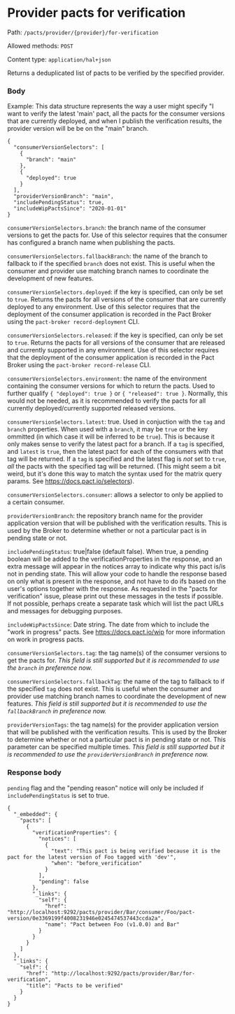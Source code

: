 # Provider pacts for verification

Path: `/pacts/provider/{provider}/for-verification`

Allowed methods: `POST`

Content type: `application/hal+json`

Returns a deduplicated list of pacts to be verified by the specified provider.

### Body

Example: This data structure represents the way a user might specify "I want to verify the latest 'main' pact, all the pacts for the consumer versions that are currently deployed, and when I publish the verification results, the provider version will be be on the "main" branch.

    {
      "consumerVersionSelectors": [
        {
          "branch": "main"
        },
        {
          "deployed": true
        }
      ],
      "providerVersionBranch": "main",
      "includePendingStatus": true,
      "includeWipPactsSince": "2020-01-01"
    }

`consumerVersionSelectors.branch`: the branch name of the consumer versions to get the pacts for. Use of this selector requires that the consumer has configured a branch name when publishing the pacts.

`consumerVersionSelectors.fallbackBranch`: the name of the branch to fallback to if the specified `branch` does not exist. This is useful when the consumer and provider use matching branch names to coordinate the development of new features.

`consumerVersionSelectors.deployed`: if the key is specified, can only be set to `true`. Returns the pacts for all versions of the consumer that are currently deployed to any environment. Use of this selector requires that the deployment of the consumer application is recorded in the Pact Broker using the `pact-broker record-deployment` CLI.

`consumerVersionSelectors.released`: if the key is specified, can only be set to `true`. Returns the pacts for all versions of the consumer that are released and currently supported in any environment. Use of this selector requires that the deployment of the consumer application is recorded in the Pact Broker using the `pact-broker record-release` CLI.

`consumerVersionSelectors.environment`: the name of the environment containing the consumer versions for which to return the pacts. Used to further qualify `{ "deployed": true }` or `{ "released": true }`. Normally, this would not be needed, as it is recommended to verify the pacts for all currently deployed/currently supported released versions.

`consumerVersionSelectors.latest`: true. Used in conjuction with the `tag` and `branch` properties. When used with a `branch`, it may be `true` or the key ommitted (in which case it will be inferred to be `true`). This is because it only makes sense to verify the latest pact for a branch. If a `tag` is specified, and `latest` is `true`, then the latest pact for each of the consumers with that tag will be returned. If a `tag` is specified and the latest flag is *not* set to `true`, *all* the pacts with the specified tag will be returned. (This might seem a bit weird, but it's done this way to match the syntax used for the matrix query params. See https://docs.pact.io/selectors). 

`consumerVersionSelectors.consumer`: allows a selector to only be applied to a certain consumer.

`providerVersionBranch`: the repository branch name for the provider application version that will be published with the verification results. This is used by the Broker to determine whether or not a particular pact is in pending state or not.

`includePendingStatus`: true|false (default false). When true, a pending boolean will be added to the verificationProperties in the response, and an extra message will appear in the notices array to indicate why this pact is/is not in pending state. This will allow your code to handle the response based on only what is present in the response, and not have to do ifs based on the user's options together with the response. As requested in the "pacts for verification" issue, please print out these messages in the tests if possible. If not possible, perhaps create a separate task which will list the pact URLs and messages for debugging purposes.

`includeWipPactsSince`: Date string. The date from which to include the "work in progress" pacts. See https://docs.pact.io/wip for more information on work in progress pacts.

`consumerVersionSelectors.tag`: the tag name(s) of the consumer versions to get the pacts for. *This field is still supported but it is recommended to use the `branch` in preference now.*

`consumerVersionSelectors.fallbackTag`: the name of the tag to fallback to if the specified `tag` does not exist. This is useful when the consumer and provider use matching branch names to coordinate the development of new features. *This field is still supported but it is recommended to use the `fallbackBranch` in preference now.*

`providerVersionTags`: the tag name(s) for the provider application version that will be published with the verification results. This is used by the Broker to determine whether or not a particular pact is in pending state or not. This parameter can be specified multiple times. *This field is still supported but it is recommended to use the `providerVersionBranch` in preference now.*

### Response body

`pending` flag and  the "pending reason" notice will only be included if `includePendingStatus` is set to true.


    {
      "_embedded": {
        "pacts": [
          {
            "verificationProperties": {
              "notices": [
                {
                  "text": "This pact is being verified because it is the pact for the latest version of Foo tagged with 'dev'",
                  "when": "before_verification"
                }
              ],
              "pending": false
            },
            "_links": {
              "self": {
                "href": "http://localhost:9292/pacts/provider/Bar/consumer/Foo/pact-version/0e3369199f4008231946e0245474537443ccda2a",
                "name": "Pact between Foo (v1.0.0) and Bar"
              }
            }
          }
        ]
      },
      "_links": {
        "self": {
          "href": "http://localhost:9292/pacts/provider/Bar/for-verification",
          "title": "Pacts to be verified"
        }
      }
    }

